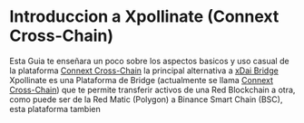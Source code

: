 # Introduccion a Xpollinate (Connext Cross-Chain)

Esta Guia te enseñara un poco sobre los aspectos basicos y uso casual de la plataforma [Connext Cross-Chain](https://bridge.connext.network/) la principal alternativa a [xDai Bridge](https://omni.xdaichain.com/)
Xpollinate es una Plataforma de Bridge (actualmente se llama [Connext Cross-Chain](https://bridge.connext.network/)) que te permite transferir activos de una Red Blockchain a otra, como puede ser de la Red Matic (Polygon) a Binance Smart Chain (BSC), esta plataforma tambien
